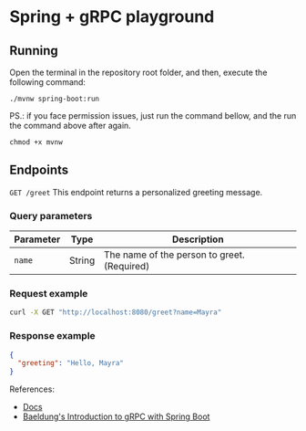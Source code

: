 # Spring + gRPC playground
## Running
Open the terminal in the repository root folder, and then, execute the following command:
```shell
./mvnw spring-boot:run
```
PS.: if you face permission issues, just run the command bellow, and the run the command above after again.
```shell
chmod +x mvnw
```
## Endpoints
`GET /greet`
This endpoint returns a personalized greeting message.
### Query parameters

| Parameter | Type   | Description                             |
| --------- | ------ | --------------------------------------- |
| `name`    | String | The name of the person to greet. (Required) |

### Request example
```bash
curl -X GET "http://localhost:8080/greet?name=Mayra"
```
### Response example
```json
{
  "greeting": "Hello, Mayra"
}
```

References:
- [Docs](https://grpc.io/docs/languages/java/basics/)
- [Baeldung's Introduction to gRPC with Spring Boot](https://www.baeldung.com/spring-boot-grpc)